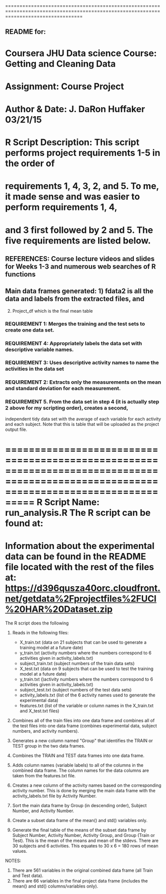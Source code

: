 =======================================================================================================================================
## README for:

# Coursera JHU Data science Course: Getting and Cleaning Data
# Assignment: Course Project
# Author & Date: J. DaRon Huffaker 03/21/15
# R Script Description: This script performs project requirements 1-5 in the order of 
# requirements 1, 4, 3, 2, and 5. To me, it made sense and was easier to perform requirements 1, 4, 
# and 3 first followed by 2 and 5. The five requirements are listed below.
## REFERENCES: Course lecture videos and slides for Weeks 1-3 and numerous web searches of R functions
## Main data frames generated: 1) fdata2 is all the data and labels from the extracted files, and 
  2) Project_df which is the final mean table

### REQUIREMENT 1: Merges the training and the test sets to create one data set.
### REQUIREMENT 4: Appropriately labels the data set with descriptive variable names. 
### REQUIREMENT 3: Uses descriptive activity names to name the activities in the data set
### REQUIREMENT 2: Extracts only the measurements on the mean and standard deviation for each measurement.
### REQUIREMENT 5. From the data set in step 4 (it is actually step 2 above for my scripting order), creates a second, 
  independent tidy data set with the average of each variable for each activity and each subject. Note that this is
  table that will be uploaded as the project output file.

=======================================================================================================================================
R Script Name: run_analysis.R
The R script can be found at:
=======================================================================================================================================
Information about the experimental data can be found in the README file located with the rest of the files at:
https://d396qusza40orc.cloudfront.net/getdata%2Fprojectfiles%2FUCI%20HAR%20Dataset.zip
=======================================================================================================================================

The R script does the following  
1. Reads in the following files:
	- X_train.txt (data on 21 subjects that can be used to generate a training model at a future date)
	- y_train.txt (activity numbers where the numbers correspond to 6 activities given in activity_labels.txt)
	- subject_train.txt (subject numbers of the train data sets)
	- X_test.txt (data on 9 subjects that can be used to test the training model at a future date)
	- y_train.txt ()activity numbers where the numbers correspond to 6 activities given in activity_labels.txt)
	- subject_test.txt (subject numbers of the test data sets)
	- activity_labels.txt (list of the 6 activity names used to generate the experimental data)
	- features.txt (list of the variable or column names in the X_train.txt and X_test.txt files)
 
2. Combines all of the train files into one data frame and combines all of the test files into one data frame
  (combines experimental data, subject numbers, and activity numbers).

3. Generates a new column named "Group" that identifies the TRAIN or TEST group in the two data frames.

4. Combines the TRAIN and TEST data frames into one data frame.

5. Adds column names (variable labels) to all of the columns in the combined data frame. The column names for the data columns
   are taken from the features.txt file.

6. Creates a new column of the activity names based on the corresponding activity number. This is done by merging the main data frame
   with the activity_labels.txt file by Activity Number.

7. Sort the main data frame by Group (in descending order), Subject Number, and Activity Number.

8. Create a subset data frame of the mean() and std() variables only.

9. Generate the final table of the means of the subset data frame by Subject Number, Activity Number, Activity Group,
   and Group (Train or Test). This is the mean of the means and mean of the stdevs. There are 30 subjects and 6 activities.
   This equates to 30 x 6 = 180 rows of mean values.

NOTES:
1. There are 561 variables in the original combined data frame (all Train and Test data).
2. There are 66 variables in the final project data frame (includes the mean() and std() columns/variables only).   

